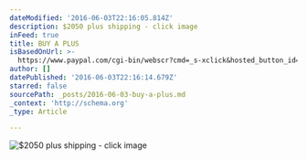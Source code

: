 ```yaml
---
dateModified: '2016-06-03T22:16:05.814Z'
description: $2050 plus shipping - click image
inFeed: true
title: BUY A PLUS
isBasedOnUrl: >-
  https://www.paypal.com/cgi-bin/webscr?cmd=_s-xclick&hosted_button_id=2ER9JW8ZCUJTU
author: []
datePublished: '2016-06-03T22:16:14.679Z'
starred: false
sourcePath: _posts/2016-06-03-buy-a-plus.md
_context: 'http://schema.org'
_type: Article

---
```

![$2050 plus shipping - click image](https://the-grid-user-content.s3-us-west-2.amazonaws.com/55da5661-1619-4b3e-a50a-30da023051ac.jpg)